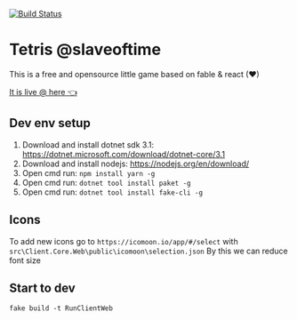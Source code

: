 [![Build Status](https://idealens.visualstudio.com/Slaveoftime/_apis/build/status/Slaveoftime-Web-Artifact-Tetris?branchName=master)](https://idealens.visualstudio.com/Slaveoftime/_build/latest?definitionId=13&branchName=master)

# Tetris @slaveoftime

This is a free and opensource little game based on fable & react (❤)

[It is live @ here 👈](https://tetris.slaveoftime.fun)

## Dev env setup

1. Download and install dotnet sdk 3.1: <https://dotnet.microsoft.com/download/dotnet-core/3.1>
2. Download and install nodejs: https://nodejs.org/en/download/
3. Open cmd run: `npm install yarn -g`
4. Open cmd run: `dotnet tool install paket -g`
5. Open cmd run: `dotnet tool install fake-cli -g`

## Icons

To add new icons go to `https://icomoon.io/app/#/select` with `src\Client.Core.Web\public\icomoon\selection.json`
By this we can reduce font size

## Start to dev

`fake build -t RunClientWeb`
